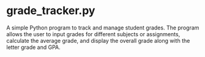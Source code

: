 # grade_tracker.py
A simple Python program to track and manage student grades. The program allows the user to input grades for different subjects or assignments, calculate the average grade, and display the overall grade along with the letter grade and GPA.
